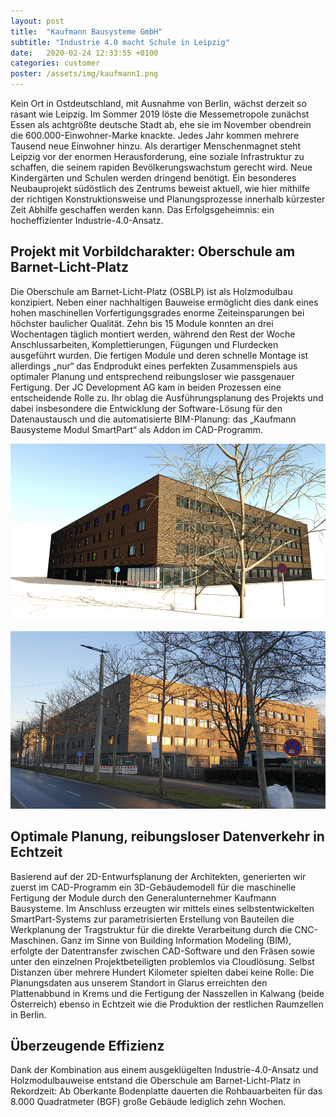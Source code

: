 ```yaml
---
layout: post
title:  "Kaufmann Bausysteme GmbH"
subtitle: "Industrie 4.0 macht Schule in Leipzig"
date:   2020-02-24 12:33:55 +0100
categories: customer
poster: /assets/img/kaufmann1.png
---
```


Kein Ort in Ostdeutschland, mit Ausnahme von Berlin, wächst derzeit so rasant wie Leipzig. Im Sommer 2019 löste die Messemetropole zunächst Essen als achtgrößte deutsche Stadt ab, ehe sie im November obendrein die 600.000-Einwohner-Marke knackte. Jedes Jahr kommen mehrere Tausend neue Einwohner hinzu. Als derartiger Menschenmagnet steht Leipzig vor der enormen Herausforderung, eine soziale Infrastruktur zu schaffen, die seinem rapiden Bevölkerungswachstum gerecht wird. Neue Kindergärten und Schulen werden dringend benötigt. Ein besonderes Neubauprojekt südöstlich des Zentrums beweist aktuell, wie hier mithilfe der richtigen Konstruktionsweise und Planungsprozesse innerhalb kürzester Zeit Abhilfe geschaffen werden kann. Das Erfolgsgeheimnis: ein hocheffizienter Industrie-4.0-Ansatz.

## Projekt mit Vorbildcharakter: Oberschule am Barnet-Licht-Platz
Die Oberschule am Barnet-Licht-Platz (OSBLP) ist als Holzmodulbau konzipiert. Neben einer nachhaltigen Bauweise ermöglicht dies dank eines hohen maschinellen Vorfertigungsgrades enorme Zeiteinsparungen bei höchster baulicher Qualität. Zehn bis 15 Module konnten an drei Wochentagen täglich montiert werden, während den Rest der Woche Anschlussarbeiten, Komplettierungen, Fügungen und Flurdecken ausgeführt wurden. Die fertigen Module und deren schnelle Montage ist allerdings „nur“ das Endprodukt eines perfekten Zusammenspiels aus optimaler Planung und entsprechend reibungsloser wie passgenauer Fertigung. Der JC Development AG kam in beiden Prozessen eine entscheidende Rolle zu. Ihr oblag die Ausführungsplanung des Projekts und dabei insbesondere die Entwicklung der Software-Lösung für den Datenaustausch und die automatisierte BIM-Planung: das „Kaufmann Bausysteme Modul SmartPart“ als Addon im CAD-Programm.

![Rendering eines Gebäudes erbaut von Kaufmann Bausysteme](/assets/img/kaufmann1.png)


![Foto eines Gebäudes erbaut von Kaufmann Bausysteme](/assets/img/kaufmann2.png)

## Optimale Planung, reibungsloser Datenverkehr in Echtzeit
Basierend auf der 2D-Entwurfsplanung der Architekten, generierten wir zuerst im CAD-Programm ein 3D-Gebäudemodell für die maschinelle Fertigung der Module durch den Generalunternehmer Kaufmann Bausysteme. Im Anschluss erzeugten wir mittels eines selbstentwickelten SmartPart-Systems zur parametrisierten Erstellung von Bauteilen die Werkplanung der Tragstruktur für die direkte Verarbeitung durch die CNC-Maschinen. Ganz im Sinne von Building Information Modeling (BIM), erfolgte der Datentransfer zwischen CAD-Software und den Fräsen sowie unter den einzelnen Projektbeteiligten problemlos via Cloudlösung. Selbst Distanzen über mehrere Hundert Kilometer spielten dabei keine Rolle: Die Planungsdaten aus unserem Standort in Glarus erreichten den Plattenabbund in Krems und die Fertigung der Nasszellen in Kalwang (beide Österreich) ebenso in Echtzeit wie die Produktion der restlichen Raumzellen in Berlin.

## Überzeugende Effizienz
Dank der Kombination aus einem ausgeklügelten Industrie-4.0-Ansatz und Holzmodulbauweise entstand die Oberschule am Barnet-Licht-Platz in Rekordzeit: Ab Oberkante Bodenplatte dauerten die Rohbauarbeiten für das 8.000 Quadratmeter (BGF) große Gebäude lediglich zehn Wochen.





